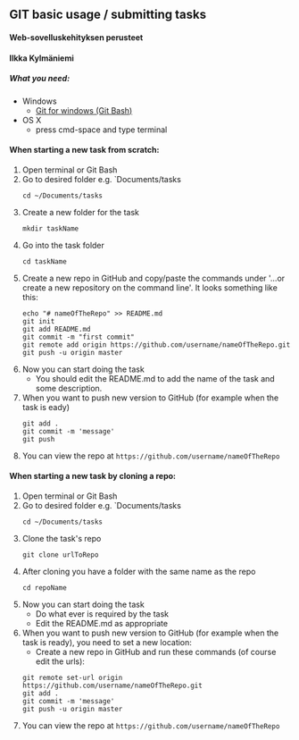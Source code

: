 ## GIT basic usage / submitting tasks
#### Web-sovelluskehityksen perusteet 
#### Ilkka Kylmäniemi

##### What you need:
* Windows
    * [Git for windows (Git Bash)](https://git-for-windows.github.io/)
* OS X
    * press cmd-space and type terminal

#### When starting a new task from scratch:
1. Open terminal or Git Bash
2. Go to desired folder e.g. `Documents/tasks
    ```
    cd ~/Documents/tasks
3. Create a new folder for the task
    ```
    mkdir taskName
4. Go into the task folder
    ```
    cd taskName
5. Create a new repo in GitHub and copy/paste the commands under '…or create a new repository on the command line'. It looks something like this:
    ```
    echo "# nameOfTheRepo" >> README.md
    git init
    git add README.md
    git commit -m "first commit"
    git remote add origin https://github.com/username/nameOfTheRepo.git
    git push -u origin master
6. Now you can start doing the task
    * You should edit the README.md to add the name of the task and some description.
7. When you want to push new version to GitHub (for example when the task is eady)
    ```
    git add .
    git commit -m 'message'
    git push
8. You can view the repo at `https://github.com/username/nameOfTheRepo`

#### When starting a new task by cloning a repo:
1. Open terminal or Git Bash
2. Go to desired folder e.g. `Documents/tasks
    ```
    cd ~/Documents/tasks
3. Clone the task's repo
    ```
    git clone urlToRepo
4. After cloning you have a folder with the same name as the repo
    ```
    cd repoName
5. Now you can start doing the task
    * Do what ever is required by the task
    * Edit the README.md as appropriate
6. When you want to push new version to GitHub (for example when the task is ready), you need to set a new location:
    * Create a new repo in GitHub and run these commands (of course edit the urls): 
    ```
    git remote set-url origin https://github.com/username/nameOfTheRepo.git
    git add .
    git commit -m 'message'
    git push -u origin master
7. You can view the repo at `https://github.com/username/nameOfTheRepo`
